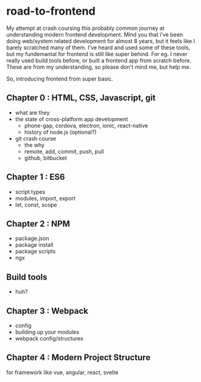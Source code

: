 # road-to-frontend
My attempt at crash coursing this probably common journey at understanding modern frontend development. Mind you that i've been doing web/system related development for almost 8 years, but it feels like I barely scratched many of them. I've heard and used some of these tools, but my fundemantal for frontend is still like super behind. For eg. I never really used build tools before, or built a frontend app from scratch before. These are from my understanding, so please don't mind me, but help me.

So, introducing frontend from super basic.

## Chapter 0 : HTML, CSS, Javascript, git
- what are they
- the state of cross-platform app development
  - phone-gap, cordova, electron, ionic, react-native
  - history of node.js (optional?)
- git crash course
  - the why
  - remote, add, commit, push, pull
  - github, bitbucket
## Chapter 1 : ES6
- script types
- modules, import, export
- let, const, scope
## Chapter 2 : NPM
- package.json
- package install
- package scripts
- ngx
## Build tools
- huh?
## Chapter 3 : Webpack
- config
- building up your modules
- webpack config/structures
## Chapter 4 : Modern Project Structure
for framework like vue, angular, react, svelte

